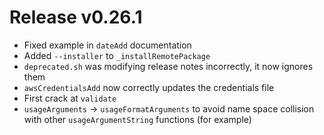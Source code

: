 # Release v0.26.1

- Fixed example in `dateAdd` documentation
- Added `--installer` to `_installRemotePackage`
- `deprecated.sh` was modifying release notes incorrectly, it now ignores them
- `awsCredentialsAdd` now correctly updates the credentials file
- First crack at `validate`
- `usageArguments` -> `usageFormatArguments` to avoid name space collision with other `usageArgumentString` functions (for example)
